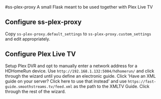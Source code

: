 #ss-plex-proxy
A small Flask meant to be used together with Plex Live TV
## Configure ss-plex-proxy
Copy `ss-plex-proxy.default_settings` to `ss-plex-proxy.custom_settings` and edit appropriately.
## Configure Plex Live TV
Setup Plex DVR and opt to manually enter a network address for a HDHomeRun device. Use `http://192.168.1.132:5004/hdhomerun/` and click through the wizard until you define an electronic guide. Click 'Have an XML guide on your server? Click here to use that instead' and use `https://fast-guide.smoothstreams.tv/feed.xml` as the path to the XMLTV Guide. Click through the rest of the wizard.  